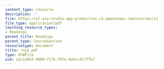 ```yaml
---
content_type: resource
description: ''
file: https://ol-ocw-studio-app-production.s3.amazonaws.com/courses/11-332j-urban-design-fall-2003/2ac1a9340009717b767e0a4cc417ffe7_ray2.pdf
file_type: application/pdf
learning_resource_types:
- Readings
parent_title: Readings
parent_type: CourseSection
resourcetype: Document
title: ray2.pdf
type: OCWFile
uid: 2ac1a934-0009-717b-767e-0a4cc417ffe7
---
```


